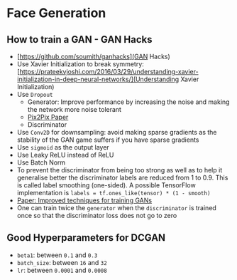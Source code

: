 # Face Generation

## How to train a GAN - GAN Hacks

* [https://github.com/soumith/ganhacks](GAN Hacks)
* Use Xavier Initialization to break symmetry: [https://prateekvjoshi.com/2016/03/29/understanding-xavier-initialization-in-deep-neural-networks/](Understanding Xavier Initialization)
* Use `Dropout`
  * Generator: Improve performance by increasing the noise and making the network more noise tolerant
  * [Pix2Pix Paper](https://arxiv.org/pdf/1611.07004.pdf)
  * Discriminator
* Use `Conv2D` for downsampling: avoid making sparse gradients as the stability of the GAN game suffers if you have sparse gradients
* Use `sigmoid` as the output layer
* Use Leaky ReLU instead of ReLU
* Use Batch Norm
* To prevent the discriminator from being too strong as well as to help it generalise better the discriminator labels are reduced from 1 to 0.9. This is called label smoothing (one-sided). A possible TensorFlow implementation is `labels = tf.ones_like(tensor) * (1 - smooth)`
* [Paper: Improved techniques for training GANs](https://arxiv.org/pdf/1606.03498.pdf)
* One can train twice the `generator` when the `discriminator` is trained once so that the discriminator loss does not go to zero

## Good Hyperparameters for DCGAN

* `beta1`: between `0.1` and `0.3`
* `batch_size`: between `16` and `32`
* `lr`: between `0.0001` and `0.0008`
